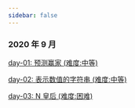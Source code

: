 ```yaml
---
sidebar: false
---
```


### 2020 年 9 月

[day-01: 预测赢家 (难度:中等)](./20200901.md)

[day-02: 表示数值的字符串 (难度:中等)](./20200902.md)

[day-03: N 皇后 (难度:困难)](./20200903.md)
